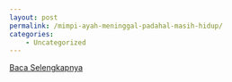 ```yaml
---
layout: post
permalink: /mimpi-ayah-meninggal-padahal-masih-hidup/
categories:
    - Uncategorized
---
```


[Baca Selengkapnya](/03)